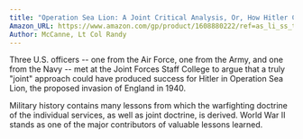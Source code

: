 ```yaml
---
title: "Operation Sea Lion: A Joint Critical Analysis, Or, How Hitler Could Have Won, If He Were More Joint"
Amazon_URL: https://www.amazon.com/gp/product/1608880222/ref=as_li_ss_tl?ie=UTF8&linkCode=ll1&tag=internetbo00a-20
Author: McCanne, Lt Col Randy
---
```

Three U.S. officers -- one from the Air Force, one from the Army, and one from the Navy -- met at the Joint Forces Staff College to argue that a truly "joint" approach could have produced success for Hitler in Operation Sea Lion, the proposed invasion of England in 1940.<p>

Military history contains many lessons from which the warfighting doctrine of the individual services, as well as joint doctrine, is derived. World War II stands as one of the major contributors of valuable lessons learned. 